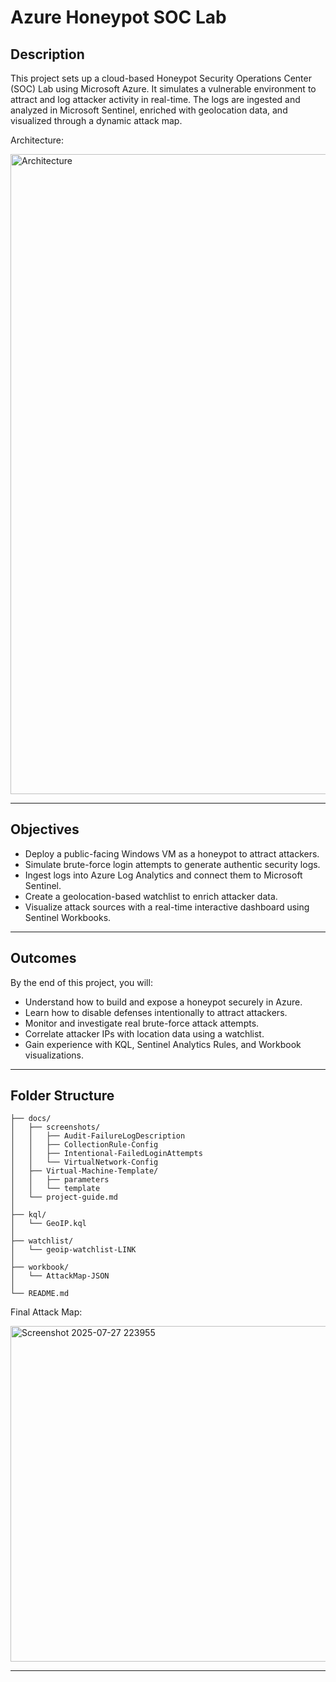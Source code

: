 
# Azure Honeypot SOC Lab

## Description

This project sets up a cloud-based Honeypot Security Operations Center (SOC) Lab using Microsoft Azure. It simulates a vulnerable environment to attract and log attacker activity in real-time. The logs are ingested and analyzed in Microsoft Sentinel, enriched with geolocation data, and visualized through a dynamic attack map.

Architecture:

<img width="1536" height="1024" alt="Architecture" src="https://github.com/user-attachments/assets/78d3f8fa-573c-4f3f-8439-9ebf0c119042" />

---

## Objectives

- Deploy a public-facing Windows VM as a honeypot to attract attackers.
- Simulate brute-force login attempts to generate authentic security logs.
- Ingest logs into Azure Log Analytics and connect them to Microsoft Sentinel.
- Create a geolocation-based watchlist to enrich attacker data.
- Visualize attack sources with a real-time interactive dashboard using Sentinel Workbooks.

---

## Outcomes

By the end of this project, you will:

- Understand how to build and expose a honeypot securely in Azure.
- Learn how to disable defenses intentionally to attract attackers.
- Monitor and investigate real brute-force attack attempts.
- Correlate attacker IPs with location data using a watchlist.
- Gain experience with KQL, Sentinel Analytics Rules, and Workbook visualizations.

---

## Folder Structure

```
├── docs/
│   ├── screenshots/
│   │   ├── Audit-FailureLogDescription
│   │   ├── CollectionRule-Config
│   │   ├── Intentional-FailedLoginAttempts
│   │   └── VirtualNetwork-Config
│   ├── Virtual-Machine-Template/
│   │   ├── parameters
│   │   └── template
│   └── project-guide.md
│
├── kql/
│   └── GeoIP.kql
│
├── watchlist/
│   └── geoip-watchlist-LINK
│
├── workbook/
│   └── AttackMap-JSON
│
└── README.md
```
Final Attack Map:

<img width="973" height="537" alt="Screenshot 2025-07-27 223955" src="https://github.com/user-attachments/assets/a9b5ae1f-df27-4a0c-ab79-00c0cf6cf63c" />

---

